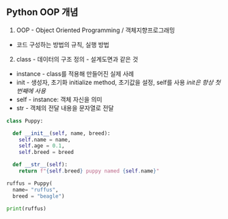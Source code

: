 ## Python OOP 개념

1. OOP - Object Oriented Programming / 객체지향프로그래밍
* 코드 구성하는 방법의 규칙, 실행 방법

2. class - 데이터의 구조 정의 - 설계도면과 같은 것
* instance - class를 적용해 만들어진 실제 사례
* init - 생성자, 초기화 initialize method, 초기값을 설정, self를 사용
_init은 항상 첫번째에 사용_
* self - instance: 객체 자신을 의미
* str - 객체의 전달 내용을 문자열로 전달

```py
class Puppy:

  def __init__(self, name, breed):
    self.name = name,
    self.age = 0.1,
    self.breed = breed

  def __str__(self):
    return f"{self.breed} puppy named {self.name}"

ruffus = Puppy(
  name= "ruffus", 
  breed = "beagle")

print(ruffus)
```
